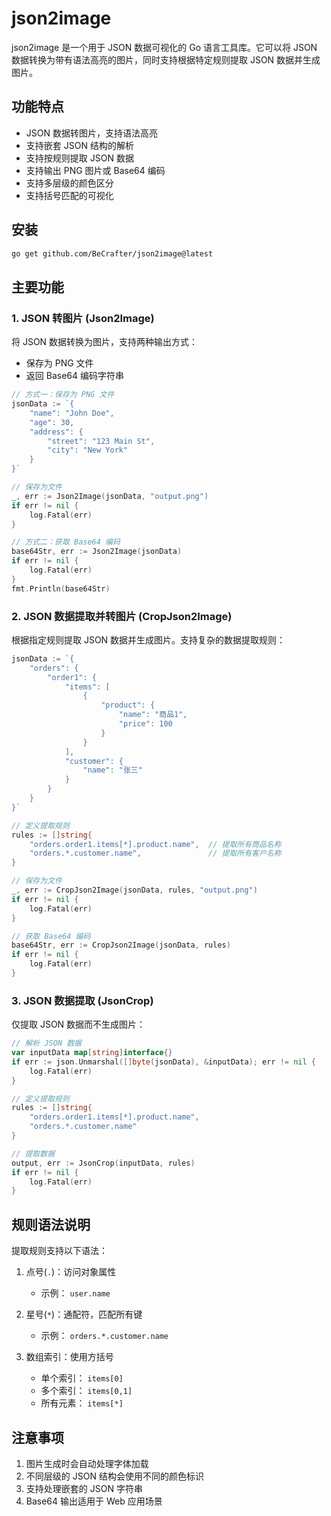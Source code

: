 # json2image

json2image 是一个用于 JSON 数据可视化的 Go 语言工具库。它可以将 JSON 数据转换为带有语法高亮的图片，同时支持根据特定规则提取 JSON 数据并生成图片。

## 功能特点

- JSON 数据转图片，支持语法高亮
- 支持嵌套 JSON 结构的解析
- 支持按规则提取 JSON 数据
- 支持输出 PNG 图片或 Base64 编码
- 支持多层级的颜色区分
- 支持括号匹配的可视化

## 安装

```bash
go get github.com/BeCrafter/json2image@latest
```

## 主要功能

### 1. JSON 转图片 (Json2Image)

将 JSON 数据转换为图片，支持两种输出方式：

- 保存为 PNG 文件
- 返回 Base64 编码字符串

```go
// 方式一：保存为 PNG 文件
jsonData := `{
    "name": "John Doe",
    "age": 30,
    "address": {
        "street": "123 Main St",
        "city": "New York"
    }
}`

// 保存为文件
_, err := Json2Image(jsonData, "output.png")
if err != nil {
    log.Fatal(err)
}

// 方式二：获取 Base64 编码
base64Str, err := Json2Image(jsonData)
if err != nil {
    log.Fatal(err)
}
fmt.Println(base64Str)
```

### 2. JSON 数据提取并转图片 (CropJson2Image)

根据指定规则提取 JSON 数据并生成图片。支持复杂的数据提取规则：

```go
jsonData := `{
    "orders": {
        "order1": {
            "items": [
                {
                    "product": {
                        "name": "商品1",
                        "price": 100
                    }
                }
            ],
            "customer": {
                "name": "张三"
            }
        }
    }
}`

// 定义提取规则
rules := []string{
    "orders.order1.items[*].product.name",  // 提取所有商品名称
    "orders.*.customer.name",               // 提取所有客户名称
}

// 保存为文件
_, err := CropJson2Image(jsonData, rules, "output.png")
if err != nil {
    log.Fatal(err)
}

// 获取 Base64 编码
base64Str, err := CropJson2Image(jsonData, rules)
if err != nil {
    log.Fatal(err)
}
```

### 3. JSON 数据提取 (JsonCrop)

仅提取 JSON 数据而不生成图片：

```go
// 解析 JSON 数据
var inputData map[string]interface{}
if err := json.Unmarshal([]byte(jsonData), &inputData); err != nil {
    log.Fatal(err)
}

// 定义提取规则
rules := []string{
    "orders.order1.items[*].product.name",
    "orders.*.customer.name"
}

// 提取数据
output, err := JsonCrop(inputData, rules)
if err != nil {
    log.Fatal(err)
}
```

## 规则语法说明
提取规则支持以下语法：

1. 点号(`.`)：访问对象属性
   - 示例： `user.name`

2. 星号(`*`)：通配符，匹配所有键   
   - 示例： `orders.*.customer.name`

3. 数组索引：使用方括号   
   - 单个索引： `items[0]`
   - 多个索引： `items[0,1]`
   - 所有元素： `items[*]`

## 注意事项

1. 图片生成时会自动处理字体加载
2. 不同层级的 JSON 结构会使用不同的颜色标识
3. 支持处理嵌套的 JSON 字符串
4. Base64 输出适用于 Web 应用场景